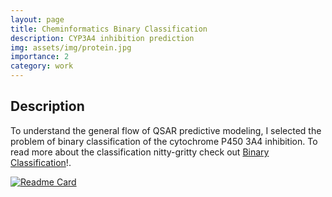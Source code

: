 ```yaml
---
layout: page
title: Cheminformatics Binary Classification
description: CYP3A4 inhibition prediction
img: assets/img/protein.jpg
importance: 2
category: work
---
```


## Description
To understand the general flow of QSAR predictive modeling, I selected the problem of binary classification of the cytochrome P450 3A4 inhibition. To read more about the classification nitty-gritty check out [Binary Classification](https://amiteshbadkul.github.io/blog/2022/cheminformatics/)!.

[![Readme Card](https://github-readme-stats.vercel.app/api/pin/?username=AmiteshBadkul&repo=CYP3A4)](https://github.com/AmiteshBadkul/CYP3A4)
